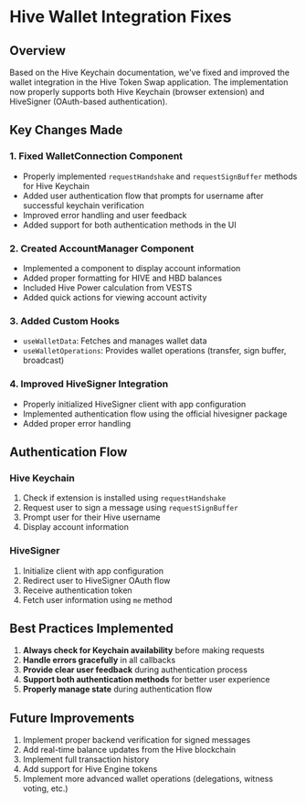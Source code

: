 # Hive Wallet Integration Fixes

## Overview
Based on the Hive Keychain documentation, we've fixed and improved the wallet integration in the Hive Token Swap application. The implementation now properly supports both Hive Keychain (browser extension) and HiveSigner (OAuth-based authentication).

## Key Changes Made

### 1. Fixed WalletConnection Component
- Properly implemented `requestHandshake` and `requestSignBuffer` methods for Hive Keychain
- Added user authentication flow that prompts for username after successful keychain verification
- Improved error handling and user feedback
- Added support for both authentication methods in the UI

### 2. Created AccountManager Component
- Implemented a component to display account information
- Added proper formatting for HIVE and HBD balances
- Included Hive Power calculation from VESTS
- Added quick actions for viewing account activity

### 3. Added Custom Hooks
- `useWalletData`: Fetches and manages wallet data
- `useWalletOperations`: Provides wallet operations (transfer, sign buffer, broadcast)

### 4. Improved HiveSigner Integration
- Properly initialized HiveSigner client with app configuration
- Implemented authentication flow using the official hivesigner package
- Added proper error handling

## Authentication Flow

### Hive Keychain
1. Check if extension is installed using `requestHandshake`
2. Request user to sign a message using `requestSignBuffer`
3. Prompt user for their Hive username
4. Display account information

### HiveSigner
1. Initialize client with app configuration
2. Redirect user to HiveSigner OAuth flow
3. Receive authentication token
4. Fetch user information using `me` method

## Best Practices Implemented

1. **Always check for Keychain availability** before making requests
2. **Handle errors gracefully** in all callbacks
3. **Provide clear user feedback** during authentication process
4. **Support both authentication methods** for better user experience
5. **Properly manage state** during authentication flow

## Future Improvements

1. Implement proper backend verification for signed messages
2. Add real-time balance updates from the Hive blockchain
3. Implement full transaction history
4. Add support for Hive Engine tokens
5. Implement more advanced wallet operations (delegations, witness voting, etc.)